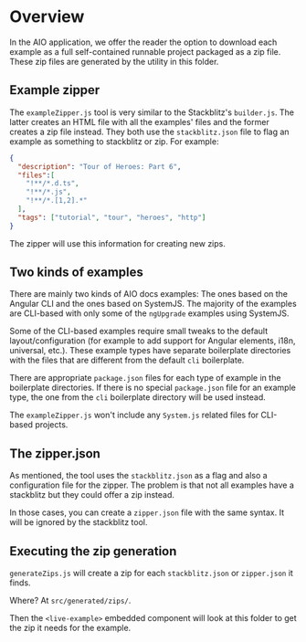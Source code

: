 # Overview

In the AIO application, we offer the reader the option to download each example as a full self-contained
runnable project packaged as a zip file. These zip files are generated by the utility in this folder.

## Example zipper

The `exampleZipper.js` tool is very similar to the Stackblitz's `builder.js`. The latter creates an HTML file
with all the examples' files and the former creates a zip file instead. They both use the `stackblitz.json` file
to flag an example as something to stackblitz or zip. For example:

```json
{
  "description": "Tour of Heroes: Part 6",
  "files":[
    "!**/*.d.ts",
    "!**/*.js",
    "!**/*.[1,2].*"
  ],
  "tags": ["tutorial", "tour", "heroes", "http"]
}
```

The zipper will use this information for creating new zips.

## Two kinds of examples

There are mainly two kinds of AIO docs examples: The ones based on the Angular CLI and the ones based on SystemJS.
The majority of the examples are CLI-based with only some of the `ngUpgrade` examples using SystemJS.

Some of the CLI-based examples require small tweaks to the default layout/configuration (for example to add support for Angular elements, i18n, universal, etc.).
These example types have separate boilerplate directories with the files that are different from the default `cli` boilerplate.

There are appropriate `package.json` files for each type of example in the boilerplate directories.
If there is no special `package.json` file for an example type, the one from the `cli` boilerplate directory will be used instead.

The `exampleZipper.js` won't include any `System.js` related files for CLI-based projects.

## The zipper.json

As mentioned, the tool uses the `stackblitz.json` as a flag and also a configuration file for the zipper.
The problem is that not all examples have a stackblitz but they could offer a zip instead.

In those cases, you can create a `zipper.json` file with the same syntax. It will be ignored by the
stackblitz tool.

## Executing the zip generation

`generateZips.js` will create a zip for each `stackblitz.json`  or `zipper.json` it finds.

Where? At `src/generated/zips/`.

Then the `<live-example>` embedded component will look at this folder to get the zip it needs for
the example.
